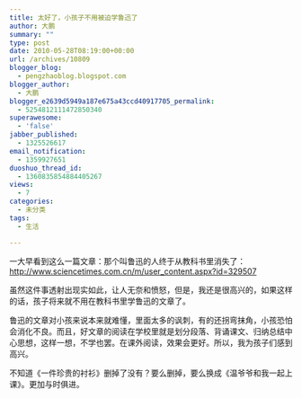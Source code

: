 ```yaml
---
title: 太好了，小孩子不用被迫学鲁迅了
author: 大鹏
summary: ""
type: post
date: 2010-05-28T08:19:00+00:00
url: /archives/10809
blogger_blog:
  - pengzhaoblog.blogspot.com
blogger_author:
  - 大鹏
blogger_e2639d5949a187e675a43ccd40917705_permalink:
  - 5254812111472850340
superawesome:
  - 'false'
jabber_published:
  - 1325526617
email_notification:
  - 1359927651
duoshuo_thread_id:
  - 1360835854884405267
views:
  - 7
categories:
  - 未分类
tags:
  - 生活

---
```

一大早看到这么一篇文章：那个叫鲁迅的人终于从教科书里消失了：  
http://www.sciencetimes.com.cn/m/user_content.aspx?id=329507

虽然这件事透射出现实如此，让人无奈和愤怒，但是，我还是很高兴的，如果这样的话，孩子将来就不用在教科书里学鲁迅的文章了。

鲁迅的文章对小孩来说本来就难懂，里面太多的讽刺，有的还拐弯抹角，小孩恐怕会消化不良。而且，好文章的阅读在学校里就是划分段落、背诵课文、归纳总结中心思想，这样一想，不学也罢。在课外阅读，效果会更好。所以，我为孩子们感到高兴。

不知道《一件珍贵的衬衫》删掉了没有？要么删掉，要么换成《温爷爷和我一起上课》。更加与时俱进。
